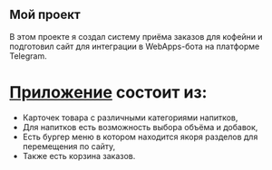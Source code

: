 ## Мой проект
В этом проекте я создал систему приёма заказов для кофейни и подготовил сайт для интеграции в WebApps-бота на платформе Telegram. 
# [Приложение](https://nikolasprog.github.io/Coffee_bot/) состоит из:
- Карточек товара c различными категориями напитков,
- Для напитков есть возможность выбора объёма и добавок,
- Есть бургер меню в котором находится якоря разделов для перемещения по сайту,
- Также есть корзина заказов.
